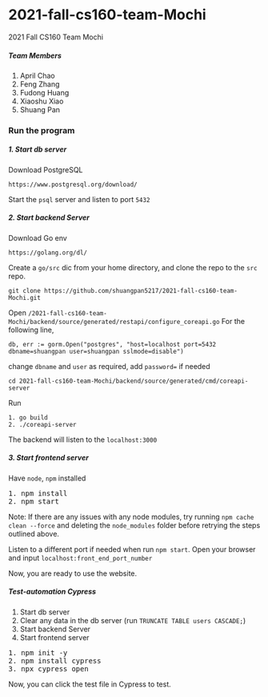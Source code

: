 # 2021-fall-cs160-team-Mochi

2021 Fall CS160 Team Mochi

##### Team Members

1. April Chao
2. Feng Zhang
3. Fudong Huang
4. Xiaoshu Xiao
5. Shuang Pan

### Run the program

##### 1. Start db server

Download PostgreSQL

```
https://www.postgresql.org/download/
```

Start the `psql` server and listen to port `5432`

##### 2. Start backend Server

Download Go env

```
https://golang.org/dl/
```

Create a `go/src` dic from your home directory, and clone the repo to the `src` repo.

```
git clone https://github.com/shuangpan5217/2021-fall-cs160-team-Mochi.git
```

Open `/2021-fall-cs160-team-Mochi/backend/source/generated/restapi/configure_coreapi.go`
For the following line,

```
db, err := gorm.Open("postgres", "host=localhost port=5432 dbname=shuangpan user=shuangpan sslmode=disable")
```

change `dbname` and `user` as required, add `password=` if needed

```
cd 2021-fall-cs160-team-Mochi/backend/source/generated/cmd/coreapi-server
```

Run

```
1. go build
2. ./coreapi-server
```

The backend will listen to the `localhost:3000`

##### 3. Start frontend server

Have `node`, `npm` installed

<pre>
1. npm install
2. npm start
</pre>

Note: If there are any issues with any node modules, try running `npm cache clean --force` and deleting the `node_modules` folder before retrying the steps outlined above.

Listen to a different port if needed when run `npm start`.
Open your browser and input `localhost:front_end_port_number`

Now, you are ready to use the website.

##### Test-automation Cypress

1. Start db server
2. Clear any data in the db server (run `TRUNCATE TABLE users CASCADE;`)
3. Start backend Server
4. Start frontend server

<pre>
1. npm init -y
2. npm install cypress
3. npx cypress open
</pre>

Now, you can click the test file in Cypress to test.
